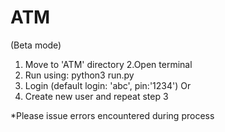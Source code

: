 # ATM
(Beta mode)
1. Move to 'ATM' directory
2.Open terminal
3. Run using: python3 run.py
4. Login (default login: 'abc', pin:'1234')
Or
5. Create new user and repeat step 3


*Please issue errors encountered during process
